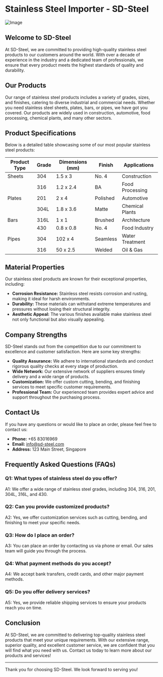 # Stainless Steel Importer - SD-Steel

![Image](https://github.com/user-attachments/assets/2567258e-e124-4816-932d-1809bd27ef0b)

## Welcome to SD-Steel

At SD-Steel, we are committed to providing high-quality stainless steel products to our customers around the world. With over a decade of experience in the industry and a dedicated team of professionals, we ensure that every product meets the highest standards of quality and durability.

## Our Products

Our range of stainless steel products includes a variety of grades, sizes, and finishes, catering to diverse industrial and commercial needs. Whether you need stainless steel sheets, plates, bars, or pipes, we have got you covered. Our products are widely used in construction, automotive, food processing, chemical plants, and many other sectors.

## Product Specifications

Below is a detailed table showcasing some of our most popular stainless steel products:

| **Product Type** | **Grade** | **Dimensions (mm)** | **Finish** | **Applications** |
|------------------|-----------|---------------------|------------|------------------|
| Sheets           | 304       | 1.5 x 3             | No. 4      | Construction     |
|                  | 316       | 1.2 x 2.4           | BA         | Food Processing  |
| Plates           | 201       | 2 x 4               | Polished   | Automotive       |
|                  | 304L      | 1.8 x 3.6           | Matte      | Chemical Plants  |
| Bars             | 316L      | 1 x 1               | Brushed    | Architecture     |
|                  | 430       | 0.8 x 0.8           | No. 4      | Food Industry    |
| Pipes            | 304       | 102 x 4             | Seamless   | Water Treatment  |
|                  | 316       | 50 x 2.5            | Welded     | Oil & Gas        |

## Material Properties

Our stainless steel products are known for their exceptional properties, including:

- **Corrosion Resistance:** Stainless steel resists corrosion and rusting, making it ideal for harsh environments.
- **Durability:** These materials can withstand extreme temperatures and pressures without losing their structural integrity.
- **Aesthetic Appeal:** The various finishes available make stainless steel not only functional but also visually appealing.

## Company Strengths

SD-Steel stands out from the competition due to our commitment to excellence and customer satisfaction. Here are some key strengths:

- **Quality Assurance:** We adhere to international standards and conduct rigorous quality checks at every stage of production.
- **Wide Network:** Our extensive network of suppliers ensures timely delivery and a wide range of products.
- **Customization:** We offer custom cutting, bending, and finishing services to meet specific customer requirements.
- **Professional Team:** Our experienced team provides expert advice and support throughout the purchasing process.

## Contact Us

If you have any questions or would like to place an order, please feel free to contact us:

- **Phone:** +65 83016969
- **Email:** info@sd-steel.com
- **Address:** 123 Main Street, Singapore

## Frequently Asked Questions (FAQs)

### Q1: What types of stainless steel do you offer?
A1: We offer a wide range of stainless steel grades, including 304, 316, 201, 304L, 316L, and 430.

### Q2: Can you provide customized products?
A2: Yes, we offer customization services such as cutting, bending, and finishing to meet your specific needs.

### Q3: How do I place an order?
A3: You can place an order by contacting us via phone or email. Our sales team will guide you through the process.

### Q4: What payment methods do you accept?
A4: We accept bank transfers, credit cards, and other major payment methods.

### Q5: Do you offer delivery services?
A5: Yes, we provide reliable shipping services to ensure your products reach you on time.

## Conclusion

At SD-Steel, we are committed to delivering top-quality stainless steel products that meet your unique requirements. With our extensive range, superior quality, and excellent customer service, we are confident that you will find what you need with us. Contact us today to learn more about our products and services!

---

Thank you for choosing SD-Steel. We look forward to serving you!